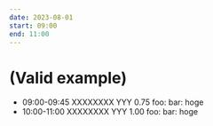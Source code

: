```yaml
---
date: 2023-08-01
start: 09:00
end: 11:00
---
```


# (Valid example)

- 09:00-09:45 XXXXXXXX YYY 0.75 foo: bar: hoge
- 10:00-11:00 XXXXXXXX YYY 1.00 foo: bar: hoge
